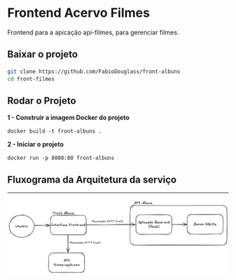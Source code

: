 # Frontend Acervo Filmes

Frontend para a apicação api-filmes, para gerenciar filmes.

## Baixar o projeto

```bash
git clone https://github.com/FabioDouglass/front-albuns
cd front-filmes
```

## Rodar o Projeto

**1 - Construir a imagem Docker do projeto**

```
docker build -t front-albuns .

```

**2 - Iniciar o projeto**

```
docker run -p 8080:80 front-albuns

```

## Fluxograma da Arquitetura da serviço

---

![alt text](Fluxograma.png)
